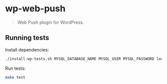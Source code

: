 # wp-web-push
> Web Push plugin for WordPress.

## Running tests

Install dependencies:
```bash
./install-wp-tests.sh MYSQL_DATABASE_NAME MYSQL_USER MYSQL_PASSWORD localhost latest
```

Run tests:
```bash
make test
```

